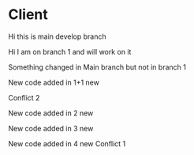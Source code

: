 # Client
Hi this is main develop branch

Hi I am on branch 1 and will work on it

Something changed in Main branch but not in branch 1

New code added in 1+1 new

Conflict 2

New code added in 2 new

New code added in 3 new

New code added in 4 new
Conflict 1

